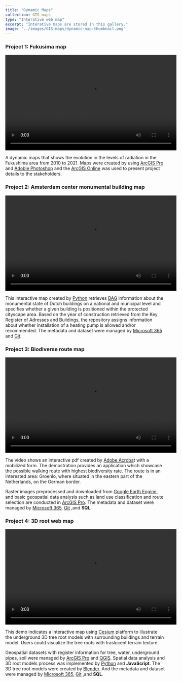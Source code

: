 ```yaml
---
title: "Dynamic Maps"
collection: GIS-maps
type: "Interative web map"
excerpt: "Interative maps are stored in this gallery."
image: "../images/GIS-maps/dynamic-map-thumbnail.png"
---
```

### **Project 1: Fukusima map**

<video width="540" height="300" controls>
  <source src="{{site.url}}/videos/fukushima.mp4" type="video/mp4">
</video>

A dynamic maps that shows the evolution in the levels of radiation in the Fukushima area from 2010 to 2021.
Maps were created by using [ArcGIS Pro](https://www.esri.com/en-us/arcgis/products/arcgis-pro/overview) and [Adoble Photoshop](https://www.adobe.com/products/photoshop.html) and the [ArcGIS Online](https://www.arcgis.com/index.html) was used to present project details to the stakeholders.

### **Project 2: Amsterdam center monumental building map**

<video id="myVideo" width="540" height="300" controls>
  <source src="{{site.url}}/videos/monu-building.mp4" type="video/mp4">
</video>

This interactive map created by [Python](https://www.python.org/) retrieves [BAG](https://data.overheid.nl/en/dataset/basisregistratie-adressen-en-gebouwen--bag-) information about the monumental state of Dutch buildings on a national and municipal level and specifies whether a given building is positioned within the protected cityscape area.
Based on the year of construction retrieved from the Key Register of Adresses and Buildings, the repository assigns information about whether installation of a heating pump is allowed and/or recommended. The metadata and dataset were managed by [Microsoft 365](https://www.microsoft.com/en-ca/microsoft-365/microsoft-office) and [Git](https://git-scm.com/).

<script>
document.getElementById('myVideo').defaultPlaybackRate = 2.0;
</script>

### **Project 3: Biodiverse route map**

<video width="540" height="300" controls>
  <source src="{{site.url}}/videos/biodiversity-route-app.mp4" type="video/mp4">
</video>

The video shows an interactive pdf created by [Adobe Acroba](https://www.adobe.com/acrobat.html)t with a mobilized form. The demostration provides an application which showcase the possible walking route with highest biodiversity rate. The route is in an interested area: Groenlo, where situated in the eastern part of the Netherlands, on the German border.

Raster images preprocessed and downloaded from [Google Earth Engine](https://earthengine.google.com/), and basic geospatial data analysis such as land use classification and route selection are conducted in [ArcGIS Pro](https://www.esri.com/en-us/arcgis/products/arcgis-pro/overview). The metadata and dataset were managed by [Microsoft 365](https://www.microsoft.com/en-ca/microsoft-365/microsoft-office), [Git](https://git-scm.com/) ,and **SQL**.

### **Project 4: 3D root web map**

<video width="540" height="300" controls>
  <source src="{{site.url}}/videos/cesium-map.mp4" type="video/mp4">
</video>

This demo indicates a interactive map using [Cesium](https://cesium.com/) platform to illustrate the underground 3D tree root models with surrounding buildings and terrain model. Users could visualize the tree roots with traslucent terrain texture.

Geospatial datasets with register information for tree, water, underground pipes, soil were managed by [ArcGIS Pro](https://www.esri.com/en-us/arcgis/products/arcgis-pro/overview) and [QGIS](https://www.qgis.org/). Spatial data analysis and 3D root models process was implemented by [Python](https://www.python.org/) and **JavaScript**. The 3D tree root models were created by [Blender](https://www.blender.org/). And the metadata and dataset were managed by [Microsoft 365](https://www.microsoft.com/en-ca/microsoft-365/microsoft-office), [Git](https://git-scm.com/) ,and **SQL**.
